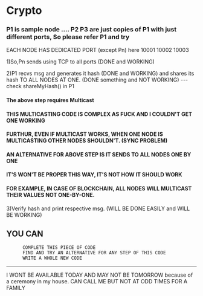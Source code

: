 # Crypto

### P1 is sample node .... P2 P3 are just copies of P1 with just different ports, So please refer P1 and try



EACH NODE HAS DEDICATED PORT (except Pn)
here 10001 10002 10003

1)So,Pn sends using TCP to all ports (DONE and WORKING)

2)P1 recvs msg and generates it hash (DONE and WORKING)
  and shares its hash TO ALL NODES AT ONE. (DONE something and NOT WORKING) --- check shareMyHash() in P1

#### The above step requires Multicast


#### THIS MULTICASTING CODE IS COMPLEX AS FUCK AND I COULDN'T GET ONE WORKING
#### FURTHUR, EVEN IF MULTICAST WORKS, WHEN ONE NODE IS MULTICASTING OTHER NODES SHOULDN'T. (SYNC PROBLEM)


#### AN ALTERNATIVE FOR ABOVE STEP IS IT SENDS TO ALL NODES ONE BY ONE
#### IT'S WON'T BE PROPER THIS WAY, IT'S NOT HOW IT SHOULD WORK
#### FOR EXAMPLE, IN CASE OF BLOCKCHAIN, ALL NODES WILL MULTICAST THEIR VALUES NOT ONE-BY-ONE.

3)Verify hash and print respective msg. (WILL BE DONE EASILY and WILL BE WORKING)


## YOU CAN
          COMPLETE THIS PIECE OF CODE
          FIND AND TRY AN ALTERNATIVE FOR ANY STEP OF THIS CODE
          WRITE A WHOLE NEW CODE
          
          
          
          
          
          
          
          
          
________________________________________________________________________
I WONT BE AVAILABLE TODAY AND MAY NOT BE TOMORROW because of a ceremony in my house.
CAN CALL ME BUT NOT AT ODD TIMES FOR A FAMILY
